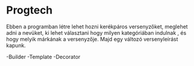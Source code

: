 # Progtech

Ebben a programban létre lehet hozni kerékpáros versenyzőket, meglehet adni a nevüket, ki lehet választani hogy milyen kategóriában indulnak , és hogy melyik márkának a versenyzője. Majd egy változó versenyleírást kapunk.



-Builder
-Template
-Decorator
